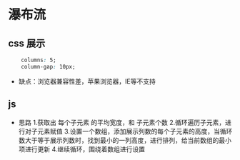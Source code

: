 # 瀑布流

## css 展示
```css
    columns: 5;
    column-gap: 10px;
```
- 缺点：浏览器兼容性差，苹果浏览器，IE等不支持

## js

+ 思路
    1.获取出 每个子元素 的平均宽度，和 子元素个数
    2.循环遍历子元素，进行对子元素赋值
    3.设置一个数组，添加展示列数的每个子元素的高度，当循环数大于等于展示列数时，找到最小的一列高度，进行排列，给当前数组的最小项进行更新
    4.继续循环，围绕着数组进行设置
